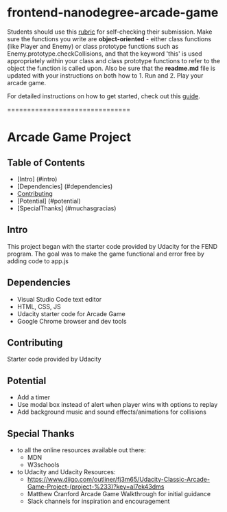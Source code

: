 frontend-nanodegree-arcade-game
===============================

Students should use this [rubric](https://review.udacity.com/#!/projects/2696458597/rubric) for self-checking their submission. Make sure the functions you write are **object-oriented** - either class functions (like Player and Enemy) or class prototype functions such as Enemy.prototype.checkCollisions, and that the keyword 'this' is used appropriately within your class and class prototype functions to refer to the object the function is called upon. Also be sure that the **readme.md** file is updated with your instructions on both how to 1. Run and 2. Play your arcade game.

For detailed instructions on how to get started, check out this [guide](https://docs.google.com/document/d/1v01aScPjSWCCWQLIpFqvg3-vXLH2e8_SZQKC8jNO0Dc/pub?embedded=true).

===============================

# Arcade Game Project

## Table of Contents
* [Intro] (#intro)
* [Dependencies] (#dependencies)
* [Contributing](#contributing)
* [Potential] (#potential)
* [SpecialThanks] (#muchasgracias)

## Intro
This project began with the starter code provided by Udacity for the FEND program. The goal was to make the game functional and error free by adding code to app.js

## Dependencies
- Visual Studio Code text editor
- HTML, CSS, JS
- Udacity starter code for Arcade Game
- Google Chrome browser and dev tools

## Contributing
Starter code provided by Udacity

## Potential
- Add a timer
- Use modal box instead of alert when player wins with options to replay
- Add background music and sound effects/animations for collisions

## Special Thanks
- to all the online resources available out there:
    - MDN
    - W3schools
- to Udacity and Udacity Resources:
    - https://www.diigo.com/outliner/fj3m65/Udacity-Classic-Arcade-Game-Project-(project-%233)?key=al7ek43dms
    - Matthew Cranford Arcade Game Walkthrough for initial guidance
    - Slack channels for inspiration and encouragement


